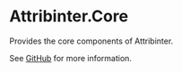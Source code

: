 # Attribinter.Core

Provides the core components of Attribinter.

See [GitHub](https://github.com/Attribinter/Attribinter.Core) for more information.